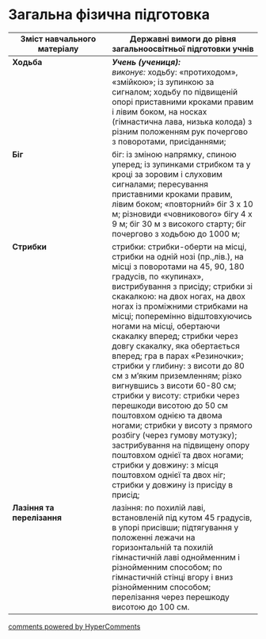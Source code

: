 <div id="hypercomments_widget" class="js-hypercomments-widget invisible"></div>

# Загальна фізична підготовка

<table>
  <tr>
    <td width="40%" align="center"><b>Зміст навчального матеріалу</b></td>
    <td width="60%" align="center"><b>Державні вимоги до рівня загальноосвітньої підготовки учнів</b></td>
  </tr>
<tbody>
  <tr>
    <td width="40%" style="vertical-align:top !important;">
    <b>Ходьба</b></td>
    <td width="60%" style="vertical-align:top !important;">
    <i><b>Учень (учениця):</b></i><br>
    <i>виконує:</i> ходьбу: «протиходом», «змійкою»; із зупинкою за сигналом; ходьбу по підвищеній опорі приставними кроками правим і лівим боком, на носках (гімнастична лава, низька колода) з різним положенням рук почергово з поворотами, присіданнями;
    </td>
  </tr>
  <tr>
    <td width="40%" style="vertical-align:top !important;">
    <b>Біг</b></td>
    <td width="60%" style="vertical-align:top !important;">
    біг: із зміною напрямку, спиною уперед; із зупинками стрибком та у кроці за зоровим і слуховим сигналами; пересування приставними кроками правим, лівим боком; «повторний» біг 3 х 10 м; різновиди «човникового» бігу 4 х 9 м; біг 30 м з високого старту; біг почергово з ходьбою до 1000 м;
    </td>
  </tr>
  <tr>
    <td width="40%" style="vertical-align:top !important;">
    <b>Стрибки</b></td>
    <td width="60%" style="vertical-align:top !important;">
    стрибки: стрибки-оберти на місці, стрибки на одній нозі (пр.,лів.), на місці з поворотами на 45, 90, 180 градусів, по «купинах», вистрибування з присіду;
    стрибки зі скакалкою: на двох ногах, на двох ногах із проміжними стрибками на місці; поперемінно відштовхуючись ногами на місці, обертаючи скакалку вперед; стрибки через довгу скакалку, яка обертається вперед; гра  в парах «Резиночки»;
    стрибки у глибину: з висоти до 80 см з м’яким приземленням; різко вигнувшись з висоти 60-80 см;
    стрибки у висоту: стрибки  через перешкоди висотою до 50 см поштовхом однією та двома ногами; стрибки у висоту з прямого розбігу (через гумову мотузку); застрибування на підвищену опору поштовхом однієї та двох ногами;
    стрибки у довжину: з місця поштовхом однієї та двох ніг; стрибки у довжину із присіду в присід;
    </td>
  </tr>
  <tr>
    <td width="40%" style="vertical-align:top !important;">
    <b>Лазіння та перелізання</b></td>
    <td width="60%" style="vertical-align:top !important;">
    лазіння: по похилій лаві, встановленій під кутом 45 градусів, в упорі присівши; підтягування у положенні лежачи на горизонтальній та похилій гімнастичній лаві однойменним і різнойменним способом; по гімнастичній стінці вгору і вниз різнойменним способом;<br>
    перелізання через перешкоду висотою до 100 см.
    </td>
  </tr>
</tbody>
</table>

<div class="js-hypercomments-container">
<a href="http://hypercomments.com" class="hc-link" title="comments widget">comments powered by HyperComments</a>
</div>
